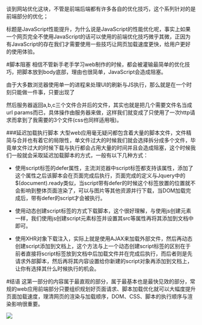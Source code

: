 谈到网站优化这块，不管是前端后端都有许多各自的优化技巧，这个系列针对的是前端部分的优化；

标题是JavaScript性能提升，为什么说是JavaScript的性能优化呢，事实上如果一个网页完全不使用JavaScript的话可以使用的前端优化技巧微乎其微，正因为有JavaScript的存在我们才需要使用一些技巧让网页加载速度更快，给用户更好的使用体验。

#脚本阻塞
相信不管新手老手学习web制作的时候，都会被灌输最简单的优化技巧，把脚本放到body底部，理由也很简单，JavaScript会造成阻塞。

由于大多数浏览器使用单一的进程来处理UI的刷新与JS执行，那么就是在一个时刻只能做一件事，只要出现了<script>标签，在页面执行到这里的时候就会停止标签后面的文件下载与页面渲染动作，直到该<script>标签内的代码执行完成。

加载外部JS文件也是如此，浏览器会等待该文件加载完成并执行完毕后才会接着往下执行。

> 现代浏览器以及IE8+基本都允许并行下载JS文件了，但是仍然会阻塞其他如图片等资源的下载。
意思就是可以同时下载多个JS文件，脚本的下载过程不会再互相影响，但是图片之类的仍然会受到阻塞的影响。

### 推荐的脚本放置位置
既然知道了脚本会阻塞UI渲染以及图片等资源的下载，那么最简单的自然是让脚本放到最后执行不就好了，尽可能的将<script>标签放到body标签的底部。

###减少脚本数量与限制HTTP请求数
脚本数量越多自然越慢，那么自然可以采取减少脚本数量的方式，外链的脚本与内嵌脚本数量尽量较少，HTML解析过程中遇到script标签都会进入执行，数量多的话自然就会产生额外的时间消耗。
**内嵌脚本尽量合并到一个script标签内；**
外链脚本与内嵌有一个网络请求的区别，我们知道每个网络请求都会有性能开销的，外链脚本数量多的话自然会产生更多的性能开销，那么鉴于上述原因，**减少外链文件数量**亦是自然，这里有两个方法：

1.本地文件合并，打包的时候将两个或者多个文件合并成一个，现代JS开发时可以使用webpack和babel来实现，es6本身带有模块化的方法，根据自身需求拆分合并文件即可。(当然要根据情况，不要一昧的合并大量文件，单文件过大当然也会变成问题)

2.服务器合并文件，这个方法属于很少使用的最佳实践，因为它是引入多个外链脚本的最佳实践，却又是被使用的最少的，就我现在看到的，多数网站没有使用这种技术，这个方法由后端实现，我们在发送脚本资源请求的时候不是用的URL吗，既然后端是通过URL来相应的，那我们当然可以直接在URL中告诉服务器我需要这几个文件，麻烦你帮我把他们合并成一个给我。当初的雅虎combo就是这么一个服务，在我们前端使用的时候只要把请求变成类似
<pre><script src="http://abc.com/combo?path/a.js&path/b.js&path/c.js"></script></pre>
然后服务器返回a,b,c三个文件合并后的文件，其实也就是把几个需要文件名当成url params而已，具体操作由服务器来做，这样我们就变成了只使用了一次http请求而拿到了我需要的3个文件(css也同样适用哦)。


###延迟加载执行脚本
大型web应用毫无疑问都包含着大量的脚本文件，文件精简与合并也有着它的局限性，单文件过大的时候我们就会选择拆分成多个文件，毕竟单文件过大的时候下载与执行都会占用大量的时间并且会造成阻塞，这个时候我们一般就会采取延迟加载脚本的方式，一般有以下几种方式：
- 使用script标签的defer属性，主流浏览器中script标签都支持该属性，添加了这个属性之后该脚本会在页面完成后执行，页面完成的定义与Jquery中的$(document).ready类似，当script带有defer的时候这个标签放置的位置就不会影响到整体页面渲染了，可以与图片等其他资源并行下载，当DOM加载完成后，带有defer的script才会被执行。

- 使用动态创建script标签的方式下载脚本，这个很好理解，与使用js创建元素一样，我们使用js创建script元素标签并设置其src等属性再将其添加到文档中即可。

- 使用XHR对象下载注入，实际上就是使用AJAX来加载外部文件，然后再动态创建script添加到文档上，这个方法与上一个动态创建script标签的区别在于前者直接将script标签放到文档中后加载文件并在完成后执行，而后者则是先请求外部脚本，然后再将其内容设置给你新建的script对象再添加到文档上，让你有选择其什么时候执行的机会。

#结语
这第一部分的内容属于最直观的部分，属于最基本也是最快见效的部分，常规的web应用前端部分只要组织规划好页面请求、脚本加载优化就可以大幅度提升页面加载速度，理清网页的渲染与加载顺序，DOM、CSS、脚本的执行顺序与渲染影响很重要。

![](http://upload-images.jianshu.io/upload_images/5677873-eb369a2377c9a983.jpg?imageMogr2/auto-orient/strip%7CimageView2/2/w/1240)